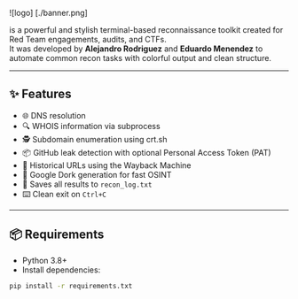 
![logo] [./banner.png]

                       



is a powerful and stylish terminal-based reconnaissance toolkit created for Red Team engagements, audits, and CTFs.  
It was developed by **Alejandro Rodriguez** and **Eduardo Menendez** to automate common recon tasks with colorful output and clean structure.

---

## ✨ Features

- 🌐 DNS resolution
- 🔍 WHOIS information via subprocess
- 🕵️ Subdomain enumeration using crt.sh
- 📦 GitHub leak detection with optional Personal Access Token (PAT)
- 📜 Historical URLs using the Wayback Machine
- 🔎 Google Dork generation for fast OSINT
- 💾 Saves all results to `recon_log.txt`
- ⌨️ Clean exit on `Ctrl+C`

---

## 📦 Requirements

- Python 3.8+
- Install dependencies:

```bash
pip install -r requirements.txt
